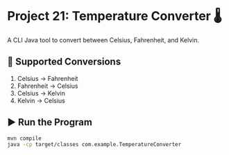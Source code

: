 # Project 21: Temperature Converter 🌡️

A CLI Java tool to convert between Celsius, Fahrenheit, and Kelvin.

## 🔁 Supported Conversions

1. Celsius → Fahrenheit  
2. Fahrenheit → Celsius  
3. Celsius → Kelvin  
4. Kelvin → Celsius

## ▶️ Run the Program

```bash
mvn compile
java -cp target/classes com.example.TemperatureConverter